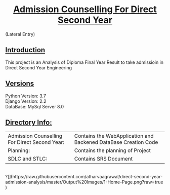 <h1><u> <center> Admission Counselling For Direct Second Year </center> </u></h1>
(Lateral Entry)

<h2><u>Introduction</h2></u>
This project is an Analysis of Diploma Final Year Result to take admissioin in Direct Second Year Engineering

<h2><u><b> Versions</b> </u></h2>
 Python Version: 3.7 <br/>
 Django Version: 2.2 <br/>
 DataBase: MySql Server 8.0 <br/>
 
 <h2><u><b> Directory Info: </b> </u></h2>

<table>
<tr>
<td>Admission Counselling For Direct Second Year:</td>
<td>Contains the WebApplication and Backened DataBase Creation Code </td>
</tr>

<tr>
<td>Planning:</td>
<td>Contains the planning of Project </td>
</tr>

<tr>
<td>SDLC and STLC:</td>
<td>Contains SRS Document </td>
</tr>
</table>
<br/>
?[](https://raw.githubusercontent.com/atharvaagrawal/direct-second-year-admission-analysis/master/Output%20Images/1-Home-Page.png?raw=true )
